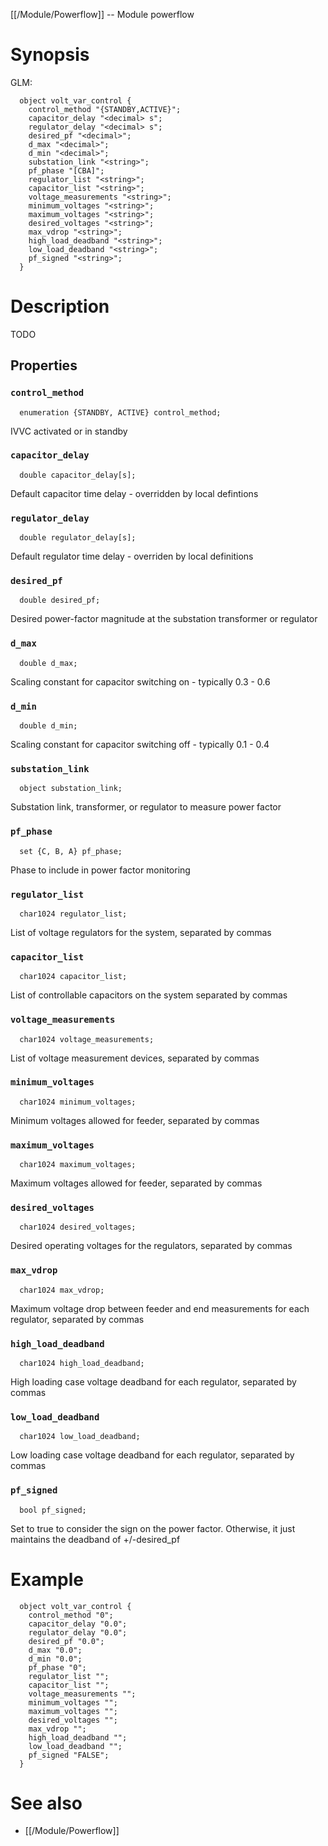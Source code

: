 [[/Module/Powerflow]] -- Module powerflow

# Synopsis
GLM:
~~~
  object volt_var_control {
    control_method "{STANDBY,ACTIVE}";
    capacitor_delay "<decimal> s";
    regulator_delay "<decimal> s";
    desired_pf "<decimal>";
    d_max "<decimal>";
    d_min "<decimal>";
    substation_link "<string>";
    pf_phase "[CBA]";
    regulator_list "<string>";
    capacitor_list "<string>";
    voltage_measurements "<string>";
    minimum_voltages "<string>";
    maximum_voltages "<string>";
    desired_voltages "<string>";
    max_vdrop "<string>";
    high_load_deadband "<string>";
    low_load_deadband "<string>";
    pf_signed "<string>";
  }
~~~

# Description

TODO

## Properties

### `control_method`
~~~
  enumeration {STANDBY, ACTIVE} control_method;
~~~

IVVC activated or in standby

### `capacitor_delay`
~~~
  double capacitor_delay[s];
~~~

Default capacitor time delay - overridden by local defintions

### `regulator_delay`
~~~
  double regulator_delay[s];
~~~

Default regulator time delay - overriden by local definitions

### `desired_pf`
~~~
  double desired_pf;
~~~

Desired power-factor magnitude at the substation transformer or regulator

### `d_max`
~~~
  double d_max;
~~~

Scaling constant for capacitor switching on - typically 0.3 - 0.6

### `d_min`
~~~
  double d_min;
~~~

Scaling constant for capacitor switching off - typically 0.1 - 0.4

### `substation_link`
~~~
  object substation_link;
~~~

Substation link, transformer, or regulator to measure power factor

### `pf_phase`
~~~
  set {C, B, A} pf_phase;
~~~

Phase to include in power factor monitoring

### `regulator_list`
~~~
  char1024 regulator_list;
~~~

List of voltage regulators for the system, separated by commas

### `capacitor_list`
~~~
  char1024 capacitor_list;
~~~

List of controllable capacitors on the system separated by commas

### `voltage_measurements`
~~~
  char1024 voltage_measurements;
~~~

List of voltage measurement devices, separated by commas

### `minimum_voltages`
~~~
  char1024 minimum_voltages;
~~~

Minimum voltages allowed for feeder, separated by commas

### `maximum_voltages`
~~~
  char1024 maximum_voltages;
~~~

Maximum voltages allowed for feeder, separated by commas

### `desired_voltages`
~~~
  char1024 desired_voltages;
~~~

Desired operating voltages for the regulators, separated by commas

### `max_vdrop`
~~~
  char1024 max_vdrop;
~~~

Maximum voltage drop between feeder and end measurements for each regulator, separated by commas

### `high_load_deadband`
~~~
  char1024 high_load_deadband;
~~~

High loading case voltage deadband for each regulator, separated by commas

### `low_load_deadband`
~~~
  char1024 low_load_deadband;
~~~

Low loading case voltage deadband for each regulator, separated by commas

### `pf_signed`
~~~
  bool pf_signed;
~~~

Set to true to consider the sign on the power factor.  Otherwise, it just maintains the deadband of +/-desired_pf

# Example

~~~
  object volt_var_control {
    control_method "0";
    capacitor_delay "0.0";
    regulator_delay "0.0";
    desired_pf "0.0";
    d_max "0.0";
    d_min "0.0";
    pf_phase "0";
    regulator_list "";
    capacitor_list "";
    voltage_measurements "";
    minimum_voltages "";
    maximum_voltages "";
    desired_voltages "";
    max_vdrop "";
    high_load_deadband "";
    low_load_deadband "";
    pf_signed "FALSE";
  }
~~~

# See also
* [[/Module/Powerflow]]


